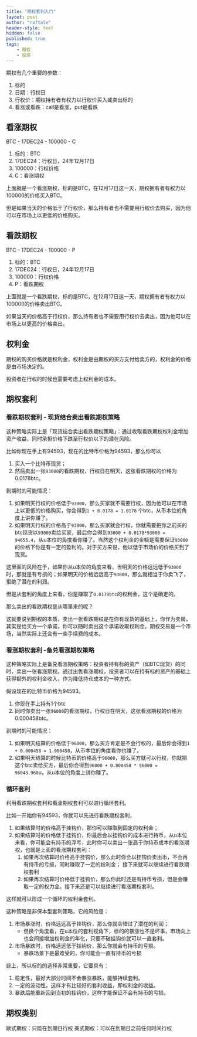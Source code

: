 ```yaml
---
title: "期权套利入门"
layout: post
author: "raftale"
header-style: text
hidden: false
published: true
tags:
    - 期权
    - 投资
---
```



期权有几个重要的参数：
1. 标的
2. 日期：行权日
3. 行权价：期权持有者有权力以行权价买入或卖出标的
4. 看涨或看跌：call是看涨，put是看跌


## 看涨期权
BTC - 17DEC24 - 100000 - C

1. 标的：BTC
2. 17DEC24：行权日，24年12月17日
3. 100000：行权价格
4. C：看涨期权

上面就是一个看涨期权，标的是BTC，在12月17日这一天，期权拥有者有权力以100000的价格买入BTC。

但是如果当天的价格低于了行权价，那么持有者也不需要用行权价去购买，因为他可以在市场上以更低的价格购买。


## 看跌期权
BTC - 17DEC24 - 100000 - P

1. 标的：BTC
2. 17DEC24：行权日，24年12月17日
3. 100000：行权价格
4. P：看跌期权

上面就是一个看跌期权，标的是BTC，在12月17日这一天，期权拥有者有权力以100000的价格卖出BTC。

如果当天的价格高于行权价，那么持有者也不需要用行权价去卖出，因为他可以在市场上以更高的价格卖出。

## 权利金
期权的购买价格就是权利金，权利金是由期权的买方支付给卖方的，权利金的价格是由市场决定的。

投资者在行权的时候也需要考虑上权利金的成本。

## 期权套利

### 看跌期权套利 - 现货结合卖出看跌期权策略
这种策略实际上是「现货结合卖出看跌期权策略」：通过收取看跌期权权利金增加资产收益，同时承担价格下跌至行权价以下的潜在风险。

比如你现在手上有94593，现在的比特币价格为94593，那么你可以
1. 买入一个比特币现货；
2. 然后卖出一张`93000`的看跌期权，行权日在明天，这张看跌期权的价格为0.0178btc。


到期时的可能情况：
1. 如果明天行权的价格低于`93000`，那么买家就不需要行权，因为他可以在市场上以更低的价格购买，你会得到`1 + 0.0178 = 1.0178` 个btc，从币本位的角度上讲你赚了。
2. 如果明天行权的价格高于`93000`，那么买家就会行权，你就需要把你之前买的btc现货以`93000`卖给买家，最后你会得到`93000 + 0.0178*93000 = 94655.4`，从u本位的角度看你赚了。当然这个权利金的金额是需要保证`93000`的价格下你是有一定的盈利的。对于买方来说，他以低于市场价的价格买到了现货。

这里面的风险在于，如果你从u本位的角度来看，当明天的价格远远低于`93000`时，那就是有亏损的；如果明天的价格远远高于`93000`，那么就相当于你卖飞了，拒绝了潜在的利润。

但是从套利的角度上来看，你是赚取了`0.0178btc`的权利金，这个是确定的。

那么卖出的看跌期权是从哪里来的呢？ 

这就要说到期权的本质，卖出一张看跌期权是在你有现货的基础上，你作为卖房，其实是给买方一个承诺，你可以随时卖出这个承诺收取权利金。期权交易是一个市场，当然实际上还会有一些手续费的成本。

### 看涨期权套利 -备兑看涨期权策略
这种策略实际上是备兑看涨期权策略：投资者持有标的资产（如BTC现货）的同时，卖出一张看涨期权。通过出售看涨期权，投资者可以在持有标的资产的基础上获得额外的权利金收入，作为降低持仓成本的一种方式。

假设现在的比特币价格为94593。
1. 你现在手上持有1个btc 
2. 同时你卖出一张`96000`的看涨期权，行权日在明天，这张看涨期权的价格为0.000458btc。


到期时的可能情况：
1. 如果明天结算的价格低于`96000`，那么买方肯定是不会行权的，最后你会得到`1 + 0.000458 = 1.000458`，从币本位的角度看你也赚了。
2. 如果明天结算的时候比特币的价格高于`96000`，那么买方就可以行权，你就把这个btc卖给买方，最后你会得到`96000 + 0.000458 * 96000 = 96043.968`u，从u本位的角度上讲你赚了。



### 循环套利
利用看跌期权套利和看涨期权套利可以进行循环套利。

比如一开始你有94593，你就可以先进行看跌期权套利，
1. 如果结算时的价格高于挂钩价，那你可以赚取到固定的权利金；
2. 如果结算时的价格低于挂钩价，你最后会以挂钩价的成本进行持币，从u本位来看，你可能会有持币的浮亏，此时你可以卖出一张高于你持币成本的看涨期权，也就是上面的看涨期权套利：
   1. 如果再次结算时价格高于挂钩价，那么此时你会以挂钩价卖出币，不会再有持币的亏损，同时赚取了一定的权利金； 接下来就可以继续进行看跌期权套利
   2. 如果再次结算时价格低于挂钩价，那么你此时还是有持币亏损，但是会赚取一定的权力金。接下来还是可以继续进行看涨期权套利。

这样就可以形成一个循环的权利金套利。

这种策略是非保本型套利策略，它的风险是：
1. 市场暴涨时，价格远远高于挂钩价，那么你就会错过了潜在的利润；
   - 但换个角度看，在u本位的套利视角下，标的的暴涨也不是坏事，市场向上也会间接增加权利金的年化，只要不破挂钩价就可以一直套利。
2. 市场暴跌时，价格远远低于挂钩价，那么你就会有持币的亏损。
   - 暴跌场景下是最难受的，你可能会一直有持币的亏损

综上，所以标的的选择非常重要，它要具有：
1. 稳定性，最好大部分时间不会暴涨暴跌，能够持续套利。
2. 一定的波动性，这样才有比较好的套利收益，即权利金的收益。
3. 暴跌后能重新回到当初的挂钩价，这样才能保证不会有持币的亏损。

## 期权类别
欧式期权：只能在到期日行权
美式期权：可以在到期日之前任何时间行权

